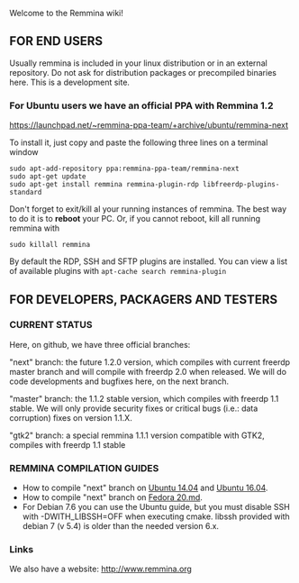 Welcome to the Remmina wiki!

## FOR END USERS ##
Usually remmina is included in your linux distribution or in an external repository. Do not ask for distribution packages or precompiled binaries here. This is a development site.

### For Ubuntu users we have an official PPA with Remmina 1.2 ###
https://launchpad.net/~remmina-ppa-team/+archive/ubuntu/remmina-next

To install it, just copy and paste the following three lines on a terminal window
```
sudo apt-add-repository ppa:remmina-ppa-team/remmina-next
sudo apt-get update
sudo apt-get install remmina remmina-plugin-rdp libfreerdp-plugins-standard
```
Don't forget to exit/kill al your running instances of remmina. The best way to do it is to **reboot** your PC. Or, if you cannot reboot, kill all running remmina with
```
sudo killall remmina
```
By default the RDP, SSH and SFTP plugins are installed. You can view a list of available plugins with `apt-cache search remmina-plugin`

## FOR DEVELOPERS, PACKAGERS AND TESTERS ##
### CURRENT STATUS ###

Here, on github, we have three official branches:

"next" branch: the future 1.2.0 version, which compiles with current freerdp master branch and will compile with freerdp 2.0 when released. We will do code developments and bugfixes here, on the next branch.

"master" branch: the 1.1.2 stable version, which compiles with freerdp 1.1 stable. We will only provide security fixes or critical bugs (i.e.: data corruption) fixes on version 1.1.X.

"gtk2" branch: a special remmina 1.1.1 version compatible with GTK2, compiles with freerdp 1.1 stable

### REMMINA COMPILATION GUIDES ###

* How to compile "next" branch on [Ubuntu 14.04](Compile-on-Ubuntu-14.04.md) and [Ubuntu 16.04](Compile-on-Ubuntu-16.04.md).
* How to compile "next" branch on [Fedora 20.md](Compile-on-Fedora-20).
* For Debian 7.6 you can use the Ubuntu guide, but you must disable SSH with -DWITH_LIBSSH=OFF when executing cmake. libssh provided with debian 7 (v 5.4) is older than the needed version 6.x.

### Links ###
We also have a website: http://www.remmina.org

